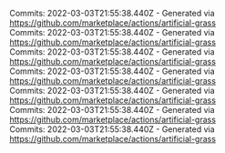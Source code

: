 Commits: 2022-03-03T21:55:38.440Z - Generated via https://github.com/marketplace/actions/artificial-grass
<br>
Commits: 2022-03-03T21:55:38.440Z - Generated via https://github.com/marketplace/actions/artificial-grass
<br>
Commits: 2022-03-03T21:55:38.440Z - Generated via https://github.com/marketplace/actions/artificial-grass
<br>
Commits: 2022-03-03T21:55:38.440Z - Generated via https://github.com/marketplace/actions/artificial-grass
<br>
Commits: 2022-03-03T21:55:38.440Z - Generated via https://github.com/marketplace/actions/artificial-grass
<br>
Commits: 2022-03-03T21:55:38.440Z - Generated via https://github.com/marketplace/actions/artificial-grass
<br>
Commits: 2022-03-03T21:55:38.440Z - Generated via https://github.com/marketplace/actions/artificial-grass
<br>
